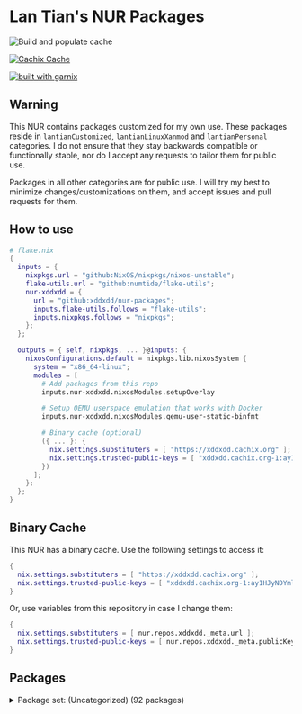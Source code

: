# Lan Tian's NUR Packages

![Build and populate cache](https://github.com/xddxdd/nur-packages/workflows/Build%20and%20populate%20cache/badge.svg)

[![Cachix Cache](https://img.shields.io/badge/cachix-xddxdd-blue.svg)](https://xddxdd.cachix.org)

[![built with garnix](https://img.shields.io/endpoint.svg?url=https%3A%2F%2Fgarnix.io%2Fapi%2Fbadges%2Fxddxdd%2Fnur-packages)](https://garnix.io)

## Warning

This NUR contains packages customized for my own use. These packages reside in `lantianCustomized`, `lantianLinuxXanmod` and `lantianPersonal` categories. I do not ensure that they stay backwards compatible or functionally stable, nor do I accept any requests to tailor them for public use.

Packages in all other categories are for public use. I will try my best to minimize changes/customizations on them, and accept issues and pull requests for them.

## How to use

```nix
# flake.nix
{
  inputs = {
    nixpkgs.url = "github:NixOS/nixpkgs/nixos-unstable";
    flake-utils.url = "github:numtide/flake-utils";
    nur-xddxdd = {
      url = "github:xddxdd/nur-packages";
      inputs.flake-utils.follows = "flake-utils";
      inputs.nixpkgs.follows = "nixpkgs";
    };
  };

  outputs = { self, nixpkgs, ... }@inputs: {
    nixosConfigurations.default = nixpkgs.lib.nixosSystem {
      system = "x86_64-linux";
      modules = [
        # Add packages from this repo
        inputs.nur-xddxdd.nixosModules.setupOverlay

        # Setup QEMU userspace emulation that works with Docker
        inputs.nur-xddxdd.nixosModules.qemu-user-static-binfmt

        # Binary cache (optional)
        ({ ... }: {
          nix.settings.substituters = [ "https://xddxdd.cachix.org" ];
          nix.settings.trusted-public-keys = [ "xddxdd.cachix.org-1:ay1HJyNDYmlSwj5NXQG065C8LfoqqKaTNCyzeixGjf8=" ];
        })
      ];
    };
  };
}
```

## Binary Cache

This NUR has a binary cache. Use the following settings to access it:

```nix
{
  nix.settings.substituters = [ "https://xddxdd.cachix.org" ];
  nix.settings.trusted-public-keys = [ "xddxdd.cachix.org-1:ay1HJyNDYmlSwj5NXQG065C8LfoqqKaTNCyzeixGjf8=" ];
}
```

Or, use variables from this repository in case I change them:

```nix
{
  nix.settings.substituters = [ nur.repos.xddxdd._meta.url ];
  nix.settings.trusted-public-keys = [ nur.repos.xddxdd._meta.publicKey ];
}
```

## Packages

<details>
<summary>Package set: (Uncategorized) (92 packages)</summary>

| State | Path | Name | Version | Description |
| ----- | ---- | ---- | ------- | ----------- |
|  | `amule-dlp` | [amule-dlp](https://github.com/amule-project/amule) | 7b3a07ab554d95267cca0c4a819b26d8474d6b3b | Peer-to-peer client for the eD2K and Kademlia networks |
|  | `asterisk-g72x` | [asterisk-g72x](https://github.com/arkadijs/asterisk-g72x) | 3855cec2ef2667f3e9224006dbaf179575752218 | G.729 and G.723.1 codecs for Asterisk (Only G.729 is enabled) |
|  | `asteriskDigiumCodecs` | merged- | 1.0.0 |  |
|  | `baidupcs-go` | [baidupcs-go](https://github.com/qjfoidnh/BaiduPCS-Go) | v3.9.5 | iikira/BaiduPCS-Go 原版基础上集成了分享链接/秒传链接转存功能 |
|  | `bepasty` | [bepasty](https://bepasty-server.readthedocs.org/) | 1.2.0 | universal pastebin server |
|  | `bilibili` | [bilibili](https://app.bilibili.com/) | 1.12.1-2 | Bilibili desktop client |
|  | `bird-lg-go` | [bird-lg-go](https://github.com/xddxdd/bird-lg-go) | 43b4ad93dd0a84c64a3c24c071c6e328cb5ea91e | BIRD looking glass in Go, for better maintainability, easier deployment & smaller memory footprint |
|  | `bird-lgproxy-go` | [bird-lgproxy-go](https://github.com/xddxdd/bird-lg-go) | 43b4ad93dd0a84c64a3c24c071c6e328cb5ea91e | BIRD looking glass in Go, for better maintainability, easier deployment & smaller memory footprint |
| `Broken` | `boringssl-oqs` | [boringssl-oqs](https://openquantumsafe.org) | OQS-BoringSSL-snapshot-2023-06 | Fork of BoringSSL that includes prototype quantum-resistant key exchange and authentication in the TLS handshake based on liboqs |
|  | `calibre-cops` | [calibre-cops](http://blog.slucas.fr/en/oss/calibre-opds-php-server) | 1.1.3 | Calibre OPDS (and HTML) PHP Server : web-based light alternative to Calibre content server / Calibre2OPDS to serve ebooks (epub, mobi, pdf, ...) |
|  | `chmlib-utils` | [chmlib](http://www.jedrea.com/chmlib) | 0.40a | A library for dealing with Microsoft ITSS/CHM format files |
|  | `chromium-oqs-bin` | [chromium-oqs-bin](https://github.com/open-quantum-safe/oqs-demos) | 0.7.2 | Chromium with Open Quantum Safe patches |
|  | `cloudpan189-go` | [cloudpan189-go](https://github.com/tickstep/cloudpan189-go) | v0.1.3 | 天翼云盘命令行客户端(CLI)，基于GO语言实现 |
|  | `cockpy` | [cockpy](https://github.com/Hiro420/CockPY) | 00fa2f220fd5e22c14a88b5f6000487b49b071f1 | public and open source version of the cbt2 ps im working on  |
|  | `deepspeech-gpu` | [deepspeech-gpu](https://github.com/mozilla/DeepSpeech) | 0.9.3 | Speech-to-text engine which can run in real time on devices ranging from a Raspberry Pi 4 to high power GPU servers. |
|  | `deepspeech-wrappers` | [deepspeech](https://github.com/mozilla/DeepSpeech) | 0.9.3 | Speech-to-text engine which can run in real time on devices ranging from a Raspberry Pi 4 to high power GPU servers. |
|  | `dingtalk` | [dingtalk](https://www.dingtalk.com/) | 7.1.0.30927 | 钉钉 |
|  | `dn42-pingfinder` | [dn42-pingfinder](https://git.dn42.dev/dn42/pingfinder/src/branch/master/clients) | 1.0.0 | DN42 Pingfinder |
|  | `douban-openapi-server` | [douban-openapi-server](https://github.com/caryyu/douban-openapi-server) | c7e2a0f59ba5cfb2d10a31013547686a4afab99d | A Douban API server that provides an unofficial APIs for media information gathering |
|  | `drone-file-secret` | [drone-file-secret](https://github.com/xddxdd/drone-file-secret) | b69ba503becb41c72a1b724f38a26e7f2c34b110 | A secret provider for Drone CI. It simply reads secrets from a given folder, suitable for private use Drone CI instances where running a Vault instance can be undesirable. |
|  | `drone-vault` | [drone-vault](https://docs.drone.io/configure/secrets/external/vault/) | v1.3.0 | Drone plugin for integrating with the Vault secrets manager |
|  | `etherguard` | [etherguard](https://github.com/KusakabeShi/EtherGuard-VPN) | a96db9e8cf68da687c5e26696df9778162d42ad2 | Layer2 version of wireguard with Floyd Warshall implement in go |
|  | `fastapi-dls` | [fastapi-dls](https://gitea.publichub.eu/oscar.krause/fastapi-dls) | 58ffa752f34b2d4ac71b18a68994ccfebb066c70 | Minimal Delegated License Service (DLS) |
|  | `fcitx5-breeze` | [fcitx5-breeze](https://github.com/scratch-er/fcitx5-breeze) | 2.0.0 | Fcitx5 theme to match KDE's Breeze style |
|  | `flaresolverr` | [flaresolverr](https://github.com/FlareSolverr/FlareSolverr) | v3.3.6 | Proxy server to bypass Cloudflare protection |
|  | `flasgger` | [flasgger](http://flasgger.pythonanywhere.com/) | 0.9.5 | Easy OpenAPI specs and Swagger UI for your Flask API |
|  | `ftp-proxy` | [ftp-proxy](http://www.ftpproxy.org/) | 1.2.3 | ftp.proxy - FTP Proxy Server |
|  | `genshin-checkin-helper` | [genshin-checkin-helper](https://gitlab.com/y1ndan/genshin-checkin-helper) | b9e36543bfe5b042e015463e5d0398cd234cba90 | More than check-in for Genshin Impact. |
|  | `genshinhelper2` | [genshinhelper2](https://gitlab.com/y1ndan/genshinhelper2) | 1382b89d0ee1f5dfcbe1425398fb4cfc260ddcdd | A Python library for miHoYo bbs and HoYoLAB Community. |
|  | `glauth` | [glauth](https://github.com/glauth/glauth) | v2.3.0 | A lightweight LDAP server for development, home use, or CI |
|  | `google-earth-pro` | [google-earth-pro](https://www.google.com/earth/) | 7.3.6.9345 | A world sphere viewer |
|  | `gopherus` | [gopherus](http://gopherus.sourceforge.net/) | 1.2.1 | Gopherus is a free, multiplatform, console-mode gopher client that provides a classic text interface to the gopherspace. |
|  | `grasscutter` | [grasscutter](https://github.com/Grasscutters/Grasscutter) | 1.7.2 | A server software reimplementation for a certain anime game. |
|  | `hath` | [hath](https://e-hentai.org/) | 1.6.1 | Hentai@Home |
|  | `hesuvi-hrir` | [hesuvi-hrir](https://sourceforge.net/projects/hesuvi/) | 2.0.0.1 | Headphone Surround Virtualizations for Equalizer APO |
|  | `hoyo-glyphs` | [hoyo-glyphs](https://github.com/SpeedyOrc-C/Hoyo-Glyphs) | 9914343c51384e45496522074c6cc6b15394543c | Constructed scripts by Hoyoverse 米哈游的架空文字  |
|  | `kaixinsong-fonts` | [kaixinsong-fonts](http://www.guoxuedashi.net/zidian/bujian/KaiXinSong.php) | 3.0 | KaiXinSong |
|  | `kata-image` | [kata-image](https://github.com/kata-containers/kata-containers) | 3.1.3 | Kata Containers is an open source project and community working to build a standard implementation of lightweight Virtual Machines (VMs) that feel and perform like containers, but provide the workload isolation and security advantages of VMs. (Packaging script adapted from https://github.com/TUM-DSE/doctor-cluster-config/blob/0c40be8dd86282122f8f04df738c409ef5e3da1c/pkgs/kata-images/default.nix) |
| `Broken` | `kata-runtime` | [kata-runtime](https://github.com/kata-containers/kata-containers) | 3.1.3 | Kata Containers is an open source project and community working to build a standard implementation of lightweight Virtual Machines (VMs) that feel and perform like containers, but provide the workload isolation and security advantages of VMs. (Packaging script adapted from https://github.com/TUM-DSE/doctor-cluster-config/blob/0c40be8dd86282122f8f04df738c409ef5e3da1c/pkgs/kata-runtime/default.nix) |
|  | `konnect` | [konnect](https://github.com/Kopano-dev/konnect) | v0.34.0 | Kopano Konnect implements an OpenID provider (OP) with integrated web login and consent forms. |
|  | `lantianCustomized` | merged-asterisk-attic-telnyx-compatible-coredns-librime-with-plugins-linux-xanmod-lantian-linux-xanmod-lantian-lto-linux-xanmod-lantian-unstable-linux-xanmod-lantian-unstable-lto-nbfc-linux-nginx-transmission-with-webui | 1.0.0 |  |
|  | `lantianLinuxXanmod` | merged-generic-generic-lto-latest-generic-latest-generic-lto-latest-x86_64-v1-latest-x86_64-v1-lto-latest-x86_64-v2-latest-x86_64-v2-lto-latest-x86_64-v3-latest-x86_64-v3-lto-latest-x86_64-v4-latest-x86_64-v4-lto-lts-generic-lts-generic-lto-lts-x86_64-v1-lts-x86_64-v1-lto-lts-x86_64-v2-lts-x86_64-v2-lto-lts-x86_64-v3-lts-x86_64-v3-lto-lts-x86_64-v4-lts-x86_64-v4-lto-v6_0-generic-v6_0-generic-lto-v6_0-x86_64-v1-v6_0-x86_64-v1-lto-v6_0-x86_64-v2-v6_0-x86_64-v2-lto-v6_0-x86_64-v3-v6_0-x86_64-v3-lto-v6_0-x86_64-v4-v6_0-x86_64-v4-lto-v6_1-generic-v6_1-generic-lto-v6_1-x86_64-v1-v6_1-x86_64-v1-lto-v6_1-x86_64-v2-v6_1-x86_64-v2-lto-v6_1-x86_64-v3-v6_1-x86_64-v3-lto-v6_1-x86_64-v4-v6_1-x86_64-v4-lto-x86_64-v1-x86_64-v1-lto-x86_64-v2-x86_64-v2-lto-x86_64-v3-x86_64-v3-lto-x86_64-v4-x86_64-v4-lto | 1.0.0 |  |
|  | `lantianLinuxXanmodPackages` | merged- | 1.0.0 |  |
|  | `lantianPersonal` | merged-libltnginx | 1.0.0 |  |
|  | `ldap-auth-proxy` | [ldap-auth-proxy](https://github.com/pinepain/ldap-auth-proxy) | 66a8236af574f554478fe376051b95f61235efc9 | A simple drop-in HTTP proxy for transparent LDAP authentication which is also a HTTP auth backend. |
|  | `libnftnl-fullcone` | [libnftnl](https://netfilter.org/projects/libnftnl/) | 1.2.6 | A userspace library providing a low-level netlink API to the in-kernel nf_tables subsystem |
|  | `liboqs` | [liboqs](https://openquantumsafe.org) | 3982ff7c39d590ff3607585ec610b527e019194e | C library for prototyping and experimenting with quantum-resistant cryptography |
|  | `netboot-xyz` | [netboot-xyz](https://netboot.xyz/) | 2.0.72 | Your favorite operating systems in one place. A network-based bootable operating system installer based on iPXE. |
|  | `netns-exec` | [netns-exec](https://github.com/pekman/netns-exec) | aa346fd058d47b238ae1b86250f414bcab2e7927 | Run command in Linux network namespace as normal user |
|  | `nftables-fullcone` | [nftables](https://netfilter.org/projects/nftables/) | 1.0.8 | The project that aims to replace the existing {ip,ip6,arp,eb}tables framework |
|  | `noise-suppression-for-voice` | [noise-suppression-for-voice](https://github.com/werman/noise-suppression-for-voice) | v1.03 | Noise suppression plugin based on Xiph's RNNoise |
|  | `nullfs` | [nullfs](https://github.com/xrgtn/nullfs) | 0884f87ec01faaee219f59742c14ed3c3945f5c0 | FUSE nullfs drivers |
| `Broken` | `nvlax` | [nvlax](https://github.com/illnyang/nvlax) | b3699ad40c4dfbb9d46c53325d63ae8bf4a94d7f | Future-proof NvENC & NvFBC patcher |
|  | `oci-arm-host-capacity` | [oci-arm-host-capacity](https://github.com/hitrov/oci-arm-host-capacity) | 1a655bf6150d64f4f3732f267477ed3e4c6f87d0 | This script allows to bypass Oracle Cloud Infrastructure 'Out of host capacity' error immediately when additional OCI capacity will appear in your Home Region / Availability domain. |
|  | `onepush` | [onepush](https://gitlab.com/y1ndan/onepush) | 3a1d5880e3b8f1c5191ee28acd828def15fe135d | A Python library to send notifications to your iPhone, Discord, Telegram, WeChat, QQ and DingTalk. |
|  | `openj9-ibm-semeru` | merged-jdk-bin-11-jdk-bin-11_0_12_0-jdk-bin-11_0_13_0-jdk-bin-11_0_14_0-jdk-bin-11_0_14_1-jdk-bin-11_0_15_0-jdk-bin-11_0_16_0-jdk-bin-11_0_16_1-jdk-bin-11_0_17_0-jdk-bin-11_0_18_0-jdk-bin-11_0_19_0-jdk-bin-11_0_20_0-jdk-bin-11_0_20_1-jdk-bin-16-jdk-bin-16_0_2_0-jdk-bin-17-jdk-bin-17_0_1_0-jdk-bin-17_0_2_0-jdk-bin-17_0_3_0-jdk-bin-17_0_4_0-jdk-bin-17_0_4_1-jdk-bin-17_0_5_0-jdk-bin-17_0_6_0-jdk-bin-17_0_7_0-jdk-bin-17_0_8_0-jdk-bin-17_0_8_1-jdk-bin-18-jdk-bin-18_0_1_0-jdk-bin-18_0_1_1-jdk-bin-18_0_2_0-jdk-bin-18_0_2_1-jdk-bin-19-jdk-bin-19_0_2_0-jdk-bin-20-jdk-bin-20_0_1_0-jdk-bin-20_0_2_0-jdk-bin-8-jdk-bin-8_0_302_0-jdk-bin-8_0_312_0-jdk-bin-8_0_322_0-jdk-bin-8_0_332_0-jdk-bin-8_0_345_0-jdk-bin-8_0_345_1-jdk-bin-8_0_352_0-jdk-bin-8_0_362_0-jdk-bin-8_0_372_0-jdk-bin-8_0_382_0-jre-bin-11-jre-bin-11_0_12_0-jre-bin-11_0_13_0-jre-bin-11_0_14_0-jre-bin-11_0_14_1-jre-bin-11_0_15_0-jre-bin-11_0_16_0-jre-bin-11_0_16_1-jre-bin-11_0_17_0-jre-bin-11_0_18_0-jre-bin-11_0_19_0-jre-bin-11_0_20_0-jre-bin-11_0_20_1-jre-bin-16-jre-bin-16_0_2_0-jre-bin-17-jre-bin-17_0_1_0-jre-bin-17_0_2_0-jre-bin-17_0_3_0-jre-bin-17_0_4_0-jre-bin-17_0_4_1-jre-bin-17_0_5_0-jre-bin-17_0_6_0-jre-bin-17_0_7_0-jre-bin-17_0_8_0-jre-bin-17_0_8_1-jre-bin-18-jre-bin-18_0_1_0-jre-bin-18_0_1_1-jre-bin-18_0_2_0-jre-bin-18_0_2_1-jre-bin-19-jre-bin-19_0_2_0-jre-bin-20-jre-bin-20_0_1_0-jre-bin-20_0_2_0-jre-bin-8-jre-bin-8_0_302_0-jre-bin-8_0_312_0-jre-bin-8_0_322_0-jre-bin-8_0_332_0-jre-bin-8_0_345_0-jre-bin-8_0_345_1-jre-bin-8_0_352_0-jre-bin-8_0_362_0-jre-bin-8_0_372_0-jre-bin-8_0_382_0 | 1.0.0 |  |
|  | `openjdk-adoptium` | merged-jdk-bin-11-jdk-bin-11_0_12_7-jdk-bin-11_0_13_8-jdk-bin-11_0_14_1_1-jdk-bin-11_0_14_9-jdk-bin-11_0_15_10-jdk-bin-11_0_16_1_1-jdk-bin-11_0_16_8-jdk-bin-11_0_17_8-jdk-bin-11_0_18_10-jdk-bin-11_0_19_7-jdk-bin-11_0_20_1_1-jdk-bin-11_0_20_8-jdk-bin-16-jdk-bin-16_0_2_7-jdk-bin-17-jdk-bin-17_0_1_12-jdk-bin-17_0_2_8-jdk-bin-17_0_3_7-jdk-bin-17_0_4_1_1-jdk-bin-17_0_4_8-jdk-bin-17_0_5_8-jdk-bin-17_0_6_10-jdk-bin-17_0_7_7-jdk-bin-17_0_8_1_1-jdk-bin-17_0_8_7-jdk-bin-17_35-jdk-bin-18-jdk-bin-18_0_1_10-jdk-bin-18_0_2_1_1-jdk-bin-18_0_2_9-jdk-bin-18_36-jdk-bin-8-jdk-bin-8u302_b08-jdk-bin-8u312_b07-jdk-bin-8u322_b06-jdk-bin-8u332_b09-jdk-bin-8u342_b07-jdk-bin-8u345_b01-jdk-bin-8u352_b08-jdk-bin-8u362_b09-jdk-bin-8u372_b07-jdk-bin-8u382_b05-jre-bin-11-jre-bin-11_0_12_7-jre-bin-11_0_13_8-jre-bin-11_0_14_1_1-jre-bin-11_0_14_9-jre-bin-11_0_15_10-jre-bin-11_0_16_1_1-jre-bin-11_0_16_8-jre-bin-11_0_17_8-jre-bin-11_0_18_10-jre-bin-11_0_19_7-jre-bin-11_0_20_1_1-jre-bin-11_0_20_8-jre-bin-17-jre-bin-17_0_1_12-jre-bin-17_0_2_8-jre-bin-17_0_3_7-jre-bin-17_0_4_1_1-jre-bin-17_0_4_8-jre-bin-17_0_5_8-jre-bin-17_0_6_10-jre-bin-17_0_7_7-jre-bin-17_0_8_1_1-jre-bin-17_0_8_7-jre-bin-18-jre-bin-18_0_1_10-jre-bin-18_0_2_1_1-jre-bin-18_0_2_9-jre-bin-8-jre-bin-8u302_b08-jre-bin-8u312_b07-jre-bin-8u322_b06-jre-bin-8u332_b09-jre-bin-8u342_b07-jre-bin-8u345_b01-jre-bin-8u352_b08-jre-bin-8u362_b09-jre-bin-8u372_b07-jre-bin-8u382_b05 | 1.0.0 |  |
|  | `openssl-oqs` | [openssl-oqs](https://www.openssl.org/) | 1.1.1 | A cryptographic library that implements the SSL and TLS protocols |
|  | `openssl-oqs-provider` | [openssl-oqs-provider](https://openquantumsafe.org) | 9bb30016e44a84e199074d3bc01463e3db9f2295 | OpenSSL 3 provider containing post-quantum algorithms |
|  | `osdlyrics` | [osdlyrics](https://github.com/osdlyrics/osdlyrics) | 0.5.14 | Standalone lyrics fetcher/displayer (windowed and OSD mode). |
|  | `payload-dumper-go` | [payload-dumper-go](https://github.com/ssut/payload-dumper-go) | 1.2.2 | An android OTA payload dumper written in Go |
|  | `phpmyadmin` | [phpmyadmin](https://www.phpmyadmin.net/) | 5.2.1 | A web interface for MySQL and MariaDB |
|  | `phppgadmin` | [phppgadmin](https://github.com/phppgadmin/phppgadmin) | v7.14.5-mod | The premier web-based administration tool for PostgreSQL |
|  | `plangothic-fonts` | merged-allideo-fallback | 1.0.0 |  |
|  | `pterodactyl-wings` | [pterodactyl-wings](https://pterodactyl.io) | v1.11.8 | The server control plane for Pterodactyl Panel. |
|  | `qbittorrent-enhanced-edition` | [qbittorrent-enhanced-edition](https://www.qbittorrent.org/) | release-4.5.5.10 | Featureful free software BitTorrent client |
|  | `qbittorrent-enhanced-edition-nox` | [qbittorrent-enhanced-edition](https://www.qbittorrent.org/) | release-4.5.5.10 | Featureful free software BitTorrent client |
|  | `qemu-user-static` | [qemu-user-static](http://www.qemu.org/) | 8.1.1+ds-2 | A generic and open source machine emulator and virtualizer |
|  | `qq` | [qq](https://im.qq.com/linuxqq/index.html) | 3.2.1-17260 | QQ for Linux |
|  | `qqmusic` | [qqmusic](https://y.qq.com/) | 1.1.5 | Tencent QQ Music (Packaging script adapted from https://aur.archlinux.org/packages/qqmusic-bin) |
|  | `rime-aurora-pinyin` | [rime-aurora-pinyin](https://github.com/hosxy/rime-aurora-pinyin) | 122b46976401995cbafcfc748806985ff3a437a4 | 【极光拼音】输入方案 |
|  | `rime-dict` | [rime-dict](https://github.com/Iorest/rime-dict) | 325ecbda51cd93e07e2fe02e37e5f14d94a4a541 | RIME 词库增强 |
|  | `rime-ice` | [rime-ice](https://dvel.me/posts/rime-ice/) | b6655c82fb71892e9c6bf8cdeec369258e38d006 | Rime 配置：雾凇拼音 | 长期维护的简体词库  |
|  | `rime-moegirl` | [rime-moegirl](https://github.com/outloudvi/mw2fcitx/releases) | 20230914 | Releases for dict of zh.moegirl.org.cn |
|  | `rime-zhwiki` | [rime-zhwiki](https://github.com/felixonmars/fcitx5-pinyin-zhwiki) | 20230823 | Fcitx 5 Pinyin Dictionary from zh.wikipedia.org |
|  | `route-chain` | [route-chain](https://github.com/xddxdd/route-chain) | 8922b56c70f92f29a9bbd72a4e8a13fd8b8c4197 | A small app to generate a long path in traceroute. |
|  | `sgx-software-enable` | [sgx-software-enable](https://github.com/intel/sgx-software-enable) | 7977d6dd373f3a14a615ee9be6f24ecd37c0b43d | This application will enable Intel SGX on Linux systems where the BIOS supports Intel SGX, but does not provide an explicit option to enable it. These systems can only enable Intel SGX via the "software enable" procedure. |
|  | `smartrent_py` | [smartrent_py](https://github.com/ZacheryThomas/smartrent.py) | 0.4.0 | Api for SmartRent locks, thermostats, moisture sensors and switches |
|  | `soggy` | [soggy](https://github.com/LDAsuku/soggy) | 2736cb094a51d186dabf2204a7599e9b8118f8dd | Experimental server emulator for a game I forgot its name |
|  | `space-cadet-pinball-full-tilt` | [SpaceCadetPinball](https://github.com/k4zmu2a/SpaceCadetPinball) | 2.0.1 | Reverse engineering of 3D Pinball for Windows – Space Cadet, a game bundled with Windows (With Full Tilt Pinball data) |
|  | `svp` | [svp](https://www.svp-team.com/wiki/SVP:Linux) | 4.5.210-2 | SmoothVideo Project 4 (SVP4) (Packaging script adapted from https://aur.archlinux.org/packages/svp) |
|  | `tachidesk-server` | [tachidesk-server](https://github.com/Suwayomi/Tachidesk-Server) | 0.6.2-r1074 | A rewrite of Tachiyomi for the Desktop |
|  | `th-fonts` | merged-feon-hak-joeng-khaai-p-khaai-t-ming-sung-p-sung-t-sy-tshyn | 1.0.0 |  |
|  | `undetected-chromedriver` | [undetected-chromedriver](https://github.com/ultrafunkamsterdam/undetected-chromedriver) | cea80717c5a3d95ccf5c40e6e38081d5454ec7a5 | Custom Selenium Chromedriver | Zero-Config | Passes ALL bot mitigation systems (like Distil / Imperva/ Datadadome / CloudFlare IUAM) |
|  | `undetected-chromedriver-bin` | [undetected-chromedriver-bin](https://chromedriver.chromium.org/) | 117.0.5938.149 | Chromedriver with undetected-chromedriver patch |
|  | `vivado-2022_2` | [vivado](https://www.xilinx.com/products/design-tools/vivado.html) | 2022.2 | Xilinx Vivado WebPack Edition (Packaging script adapted from https://github.com/lschuermann/nur-packages/blob/master/pkgs/vivado/vivado-2022_2.nix) |
| `Broken` | `vs-rife` | [vs-rife](https://github.com/HolyWu/vs-rife) | v4.0.0 | Real-Time Intermediate Flow Estimation for Video Frame Interpolation for VapourSynth |
|  | `wechat-uos` | [wechat-uos](https://weixin.qq.com/) | 2.1.5 | WeChat desktop (System Electron) (Packaging script adapted from https://aur.archlinux.org/packages/wechat-uos) |
|  | `wechat-uos-bin` | [wechat-uos-bin](https://weixin.qq.com/) | 2.1.5 | WeChat desktop (Official binary) (Packaging script adapted from https://aur.archlinux.org/packages/wechat-uos) |
|  | `wine-wechat` | [wine-wechat](https://weixin.qq.com/) | 3.9.7 | Wine WeChat (Packaging script adapted from https://aur.archlinux.org/packages/deepin-wine-wechat) |
|  | `xstatic-asciinema-player` | [xstatic-asciinema-player](https://github.com/asciinema/asciinema-player) | 2.6.1.1 | asciinema-player packaged for setuptools (easy_install) / pip. |
|  | `xstatic-font-awesome` | [xstatic-font-awesome](https://github.com/FortAwesome/Font-Awesome) | 4.7.0.0 | Font Awesome packaged for setuptools (easy_install) / pip. |
</details>



